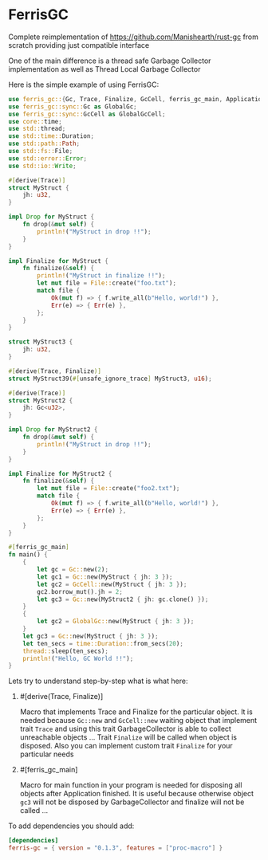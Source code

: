 # FerrisGC
Complete reimplementation of https://github.com/Manishearth/rust-gc from scratch providing just compatible interface

One of the main difference is a thread safe Garbage Collector implementation as well as Thread Local Garbage Collector 

Here is the simple example of using FerrisGC:
```rust
use ferris_gc::{Gc, Trace, Finalize, GcCell, ferris_gc_main, ApplicationCleanup};
use ferris_gc::sync::Gc as GlobalGc;
use ferris_gc::sync::GcCell as GlobalGcCell;
use core::time;
use std::thread;
use std::time::Duration;
use std::path::Path;
use std::fs::File;
use std::error::Error;
use std::io::Write;

#[derive(Trace)]
struct MyStruct {
    jh: u32,
}

impl Drop for MyStruct {
    fn drop(&mut self) {
        println!("MyStruct in drop !!");
    }
}

impl Finalize for MyStruct {
    fn finalize(&self) {
        println!("MyStruct in finalize !!");
        let mut file = File::create("foo.txt");
        match file {
            Ok(mut f) => { f.write_all(b"Hello, world!") },
            Err(e) => { Err(e) },
        };
    }
}

struct MyStruct3 {
    jh: u32,
}

#[derive(Trace, Finalize)]
struct MyStruct39(#[unsafe_ignore_trace] MyStruct3, u16);

#[derive(Trace)]
struct MyStruct2 {
    jh: Gc<u32>,
}

impl Drop for MyStruct2 {
    fn drop(&mut self) {
        println!("MyStruct in drop !!");
    }
}

impl Finalize for MyStruct2 {
    fn finalize(&self) {
        let mut file = File::create("foo2.txt");
        match file {
            Ok(mut f) => { f.write_all(b"Hello, world!") },
            Err(e) => { Err(e) },
        };
    }
}

#[ferris_gc_main]
fn main() {
    {
        let gc = Gc::new(2);
        let gc1 = Gc::new(MyStruct { jh: 3 });
        let gc2 = GcCell::new(MyStruct { jh: 3 });
        gc2.borrow_mut().jh = 2;
        let gc3 = Gc::new(MyStruct2 { jh: gc.clone() });
    }
    {
        let gc2 = GlobalGc::new(MyStruct { jh: 3 });
    }
    let gc3 = Gc::new(MyStruct { jh: 3 });
    let ten_secs = time::Duration::from_secs(20);
    thread::sleep(ten_secs);
    println!("Hello, GC World !!");
}
```

Lets try to understand step-by-step what is what here:
1) \#[derive(Trace, Finalize)]

   Macro that implements Trace and Finalize for the particular object.
   It is needed because `Gc::new` and `GcCell::new` waiting object that implement trait `Trace` and using this trait GarbageCollector is able to collect unreachable objects ...
   Trait `Finalize` will be called when object is disposed. Also you can implement custom trait `Finalize` for your particular needs

2) \#[ferris_gc_main]

   Macro for main function in your program is needed for disposing all objects after Application finished.
   It is useful because otherwise object `gc3` will not be disposed by GarbageCollector and finalize will not be called ...

To add dependencies you should add:
```toml
[dependencies]
ferris-gc = { version = "0.1.3", features = ["proc-macro"] }
```
